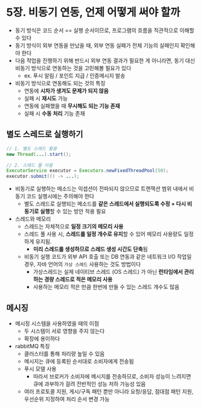 # 5장. 비동기 연동, 언제 어떻게 써야 할까
- 동기 방식은 코드 순서 == 실행 순서이므로, 프로그램의 흐름을 직관적으로 이해할 수 있다
- 동기 방식이 외부 연동을 만났을 때, 외부 연동 실패가 전체 기능의 실패인지 확인해야 한다
- 다음 작업을 진행하기 위해 반드시 외부 연동 결과가 필요한 게 아니라면, 동기 대신 비동기 방식으로 연동하는 것을 고민해볼 필요가 있다
  - ex. 푸시 알림 / 포인트 지급 / 인증메시지 발송
- 비동기 방식으로 연동해도 되는 것의 특징
  - 연동에 **시차가 생겨도 문제가 되지 않음**
  - 실패 시 **재시도** 가능
  - 연동에 실패했을 때 **무시해도 되는 기능 존재**
  - 실패 시 **수동 처리** 기능 존재

## 별도 스레드로 실행하기
```java
// 1. 별도 스레드 활용
new Thread(...).start();

// 2. 스레드 풀 이용
ExecutorService executor = Executors.newFixedThreadPool(50);
executor.submit(() -> ...);
```
- 비동기로 실행하는 메소드는 익셉션이 전파되지 않으므로 트랜잭션 범위 내에서 비동기 코드 실행시에는 주의해야 한다
  - 별도 스레드로 실행되는 메소드를 **같은 스레드에서 실행되도록 수정 + 다시 비동기로 실행**할 수 있는 방안 적용 필요
- 스레드와 메모리
  - 스레드는 자체적으로 **일정 크기의 메모리 사용**
  - 스레드 풀 사용 시, **스레드를 일정 개수로 유지**할 수 있어 메모리 사용량도 일정하게 유지됨.
    - **미리 스레드를 생성하므로 스레드 생성 시간도 단축**됨
  - 비동기 실행 코드가 외부 API 호출 또는 DB 연동과 같은 네트워크 I/O 작업일 경우, 자바 언어의 `가상 스레드` 사용하는 것도 방법이다
    - 가상스레드는 실제 네이티브 스레드 (OS 스레드) 가 아닌 **런타임에서 관리하는 경량 스레드로 적은 메모리 사용**
    - 사용하는 메모리 적은 만큼 한번에 만들 수 있는 스레드 개수도 많음

## 메시징
- 메시징 시스템을 사용하였을 때의 이점
  - 두 시스템이 서로 영향을 주지 않는다
  - 확장에 용이하다
- rabbitMQ 특징
  - 클러스터를 통해 처리량 높일 수 있음
  - 메시지는 큐에 등록된 순서대로 소비자에게 전송됨
  - 푸시 모델 사용
    - 따라서 브로커가 소비자에 메시지를 전송하므로, 소비자 성능이 느려지면 큐에 과부하가 걸려 전반적인 성능 저하 가능성 있음
  - 여러 프로토콜 지원, 게시/구독 패턴 뿐만 아니라 요청/응답, 점대점 패턴 지원, 우선순위 지정하여 처리 순서 변경 가능